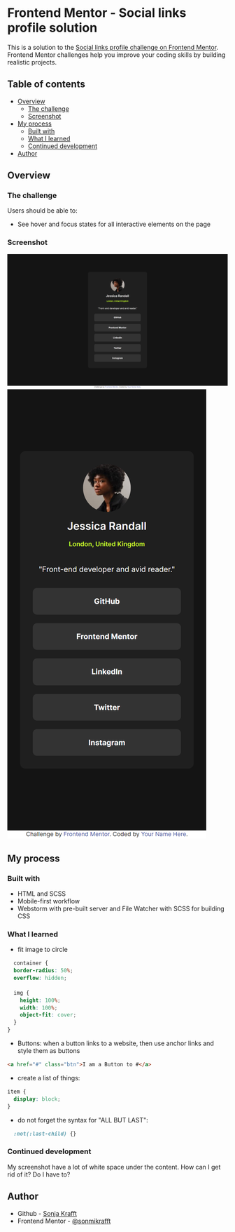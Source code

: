 # Frontend Mentor - Social links profile solution

This is a solution to the [Social links profile challenge on Frontend Mentor](https://www.frontendmentor.io/challenges/social-links-profile-UG32l9m6dQ). Frontend Mentor challenges help you improve your coding skills by building realistic projects. 

## Table of contents

- [Overview](#overview)
  - [The challenge](#the-challenge)
  - [Screenshot](#screenshot)
- [My process](#my-process)
  - [Built with](#built-with)
  - [What I learned](#what-i-learned)
  - [Continued development](#continued-development)
- [Author](#author)


## Overview

### The challenge

Users should be able to:

- See hover and focus states for all interactive elements on the page

### Screenshot

![Desktop](assets/screenshots/desktop.png)
![Mobile](assets/screenshots/mobile.png)

## My process

### Built with

- HTML and SCSS
- Mobile-first workflow
- Webstorm with pre-built server and File Watcher with SCSS for building CSS


### What I learned

- fit image to circle
```css
  container {
  border-radius: 50%;
  overflow: hidden;

  img {
    height: 100%;
    width: 100%;
    object-fit: cover;
  }
}
```
- Buttons: when a button links to a website, then use anchor links and style them as buttons
```html
<a href="#" class="btn">I am a Button to #</a>
```

- create a list of things:
```css
item {
  display: block;
}

```
- do not forget the syntax for "ALL BUT LAST":
```css
  :not(:last-child) {}
```


### Continued development

My screenshot have a lot of white space under the content. How can I get rid of it? Do I have to?

## Author

- Github - [Sonja Krafft](https://www.github.com/sonmikrafft)
- Frontend Mentor - [@sonmikrafft](https://www.frontendmentor.io/profile/sonmikrafft)